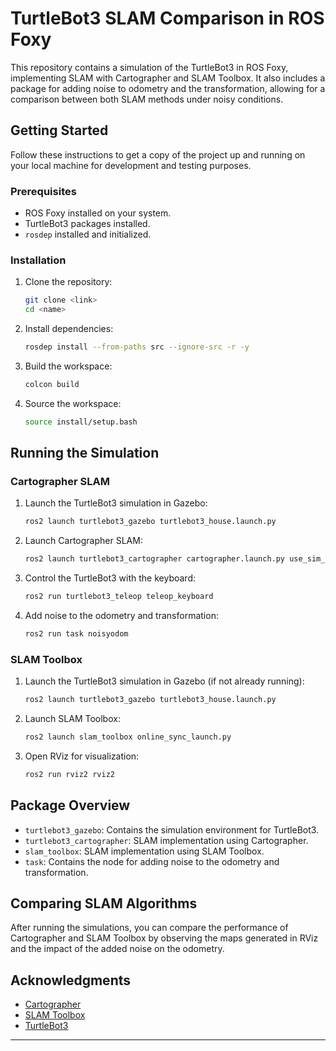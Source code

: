 # TurtleBot3 SLAM Comparison in ROS Foxy

This repository contains a simulation of the TurtleBot3 in ROS Foxy, implementing SLAM with Cartographer and SLAM Toolbox. It also includes a package for adding noise to odometry and the transformation, allowing for a comparison between both SLAM methods under noisy conditions.

## Getting Started

Follow these instructions to get a copy of the project up and running on your local machine for development and testing purposes.

### Prerequisites

- ROS Foxy installed on your system.
- TurtleBot3 packages installed.
- `rosdep` installed and initialized.

### Installation

1. Clone the repository:
   ```bash
   git clone <link>
   cd <name>
   ```

2. Install dependencies:
   ```bash
   rosdep install --from-paths src --ignore-src -r -y
   ```

3. Build the workspace:
   ```bash
   colcon build
   ```

4. Source the workspace:
   ```bash
   source install/setup.bash
   ```

## Running the Simulation

### Cartographer SLAM

1. Launch the TurtleBot3 simulation in Gazebo:
   ```bash
   ros2 launch turtlebot3_gazebo turtlebot3_house.launch.py
   ```

2. Launch Cartographer SLAM:
   ```bash
   ros2 launch turtlebot3_cartographer cartographer.launch.py use_sim_time:=True
   ```

3. Control the TurtleBot3 with the keyboard:
   ```bash
   ros2 run turtlebot3_teleop teleop_keyboard
   ```

4. Add noise to the odometry and transformation:
   ```bash
   ros2 run task noisyodom
   ```

### SLAM Toolbox

1. Launch the TurtleBot3 simulation in Gazebo (if not already running):
   ```bash
   ros2 launch turtlebot3_gazebo turtlebot3_house.launch.py
   ```

2. Launch SLAM Toolbox:
   ```bash
   ros2 launch slam_toolbox online_sync_launch.py
   ```

3. Open RViz for visualization:
   ```bash
   ros2 run rviz2 rviz2
   ```

## Package Overview

- `turtlebot3_gazebo`: Contains the simulation environment for TurtleBot3.
- `turtlebot3_cartographer`: SLAM implementation using Cartographer.
- `slam_toolbox`: SLAM implementation using SLAM Toolbox.
- `task`: Contains the node for adding noise to the odometry and transformation.

## Comparing SLAM Algorithms

After running the simulations, you can compare the performance of Cartographer and SLAM Toolbox by observing the maps generated in RViz and the impact of the added noise on the odometry.


## Acknowledgments

- [Cartographer](https://google-cartographer-ros.readthedocs.io/en/latest/)
- [SLAM Toolbox](https://github.com/SteveMacenski/slam_toolbox)
- [TurtleBot3](https://emanual.robotis.com/docs/en/platform/turtlebot3/overview/)

---

